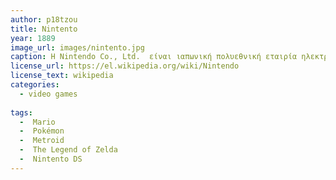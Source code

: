 ```yaml
---
author: p18tzou
title: Nintento
year: 1889
image_url: images/nintento.jpg
caption: Η Nintendo Co., Ltd.  είναι ιαπωνική πολυεθνική εταιρία ηλεκτρονικών και βιντεοπαιχνιδιών, που ιδρύθηκε στις 23 Σεπτεμβρίου του 1889 στο Κιότο από τον Φουσατζίρο Γιαμαούτσι, αρχικά για να παραγάγει τις χειροποίητες κάρτες χανάφουντα, του ομώνυμου ιαπωνικού παιχνιδιού καρτών. Στα μέσα του εικοστού αιώνα, η επιχείρηση δοκίμασε διάφορες μικρές δραστηριότητες, όπως ένα ξενοδοχείο αγάπης και ένα ταξιδιωτικό γραφείο. Με τη πάροδο του χρόνου, η Nintendo έγινε μια επιχείρηση βιντεοπαιχνιδιών, και έχει αναδειχθεί σήμερα ως μία από τις μεγαλύτερες δυνάμεις στη βιομηχανία.
license_url: https://el.wikipedia.org/wiki/Nintendo
license_text: wikipedia
categories:
  - video games 
  
tags:
  -  Mario
  -  Pokémon
  -  Metroid
  -  The Legend of Zelda
  -  Nintento DS 
---
```

